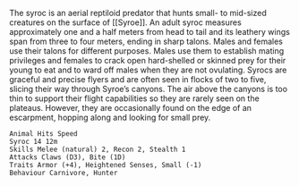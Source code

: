 
The syroc is an aerial reptiloid predator that hunts small- to mid-sized creatures on the surface of [[Syroe]]. An adult syroc measures approximately one and a half meters from head to tail and its leathery wings span from three to four meters, ending in sharp talons. Males and females use their talons for different purposes. Males use them to establish mating privileges and females to crack open hard-shelled or skinned prey for their young to eat and to ward off males when they are not ovulating. Syrocs are graceful and precise flyers and are often seen in flocks of two to five, slicing their way through Syroe’s canyons. The air above the canyons is too thin to support their flight capabilities so they are rarely seen on the plateaus. However, they are occasionally found on the edge of an escarpment, hopping along and looking for small prey.

```
Animal Hits Speed
Syroc 14 12m
Skills Melee (natural) 2, Recon 2, Stealth 1
Attacks Claws (D3), Bite (1D)
Traits Armor (+4), Heightened Senses, Small (-1)
Behaviour Carnivore, Hunter
```
